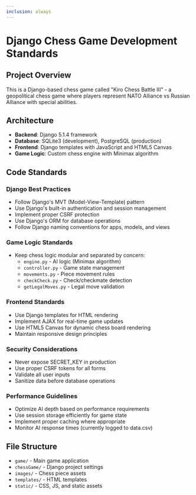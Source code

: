 ```yaml
---
inclusion: always
---
```


# Django Chess Game Development Standards

## Project Overview
This is a Django-based chess game called "Kiro Chess Battle III" - a geopolitical chess game where players represent NATO Alliance vs Russian Alliance with special abilities.

## Architecture
- **Backend**: Django 5.1.4 framework
- **Database**: SQLite3 (development), PostgreSQL (production)
- **Frontend**: Django templates with JavaScript and HTML5 Canvas
- **Game Logic**: Custom chess engine with Minimax algorithm

## Code Standards

### Django Best Practices
- Follow Django's MVT (Model-View-Template) pattern
- Use Django's built-in authentication and session management
- Implement proper CSRF protection
- Use Django's ORM for database operations
- Follow Django naming conventions for apps, models, and views

### Game Logic Standards
- Keep chess logic modular and separated by concern:
  - `engine.py` - AI logic (Minimax algorithm)
  - `controller.py` - Game state management
  - `movements.py` - Piece movement rules
  - `checkCheck.py` - Check/checkmate detection
  - `getLegalMoves.py` - Legal move validation

### Frontend Standards
- Use Django templates for HTML rendering
- Implement AJAX for real-time game updates
- Use HTML5 Canvas for dynamic chess board rendering
- Maintain responsive design principles

### Security Considerations
- Never expose SECRET_KEY in production
- Use proper CSRF tokens for all forms
- Validate all user inputs
- Sanitize data before database operations

### Performance Guidelines
- Optimize AI depth based on performance requirements
- Use session storage efficiently for game state
- Implement proper caching where appropriate
- Monitor AI response times (currently logged to data.csv)

## File Structure
- `game/` - Main game application
- `chessGame/` - Django project settings
- `images/` - Chess piece assets
- `templates/` - HTML templates
- `static/` - CSS, JS, and static assets